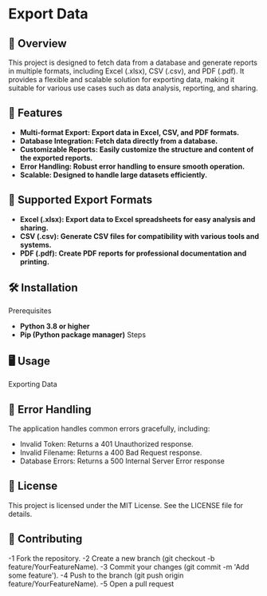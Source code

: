 # Export Data
 
## 📌 Overview
This project is designed to fetch data from a database and generate reports in multiple formats, including Excel (.xlsx), CSV (.csv), and PDF (.pdf). It provides a flexible and scalable solution for exporting data, making it suitable for various use cases such as data analysis, reporting, and sharing.

## 🚀 Features

- **Multi-format Export: Export data in Excel, CSV, and PDF formats.**
- **Database Integration: Fetch data directly from a database.**
- **Customizable Reports: Easily customize the structure and content of the exported reports.**
- **Error Handling: Robust error handling to ensure smooth operation.**
- **Scalable: Designed to handle large datasets efficiently.**

## 📂 Supported Export Formats
- **Excel (.xlsx): Export data to Excel spreadsheets for easy analysis and sharing.**
- **CSV (.csv): Generate CSV files for compatibility with various tools and systems.**
- **PDF (.pdf): Create PDF reports for professional documentation and printing.**

## 🛠️ Installation
Prerequisites
- **Python 3.8 or higher**
- **Pip (Python package manager)**
Steps

## 🖥️ Usage
Exporting Data

## 🛑 Error Handling
The application handles common errors gracefully, including:
- Invalid Token: Returns a 401 Unauthorized response.
- Invalid Filename: Returns a 400 Bad Request response.
- Database Errors: Returns a 500 Internal Server Error response

## 📜 License
This project is licensed under the MIT License. See the LICENSE file for details.

## 🤝 Contributing
-1 Fork the repository.
-2 Create a new branch (git checkout -b feature/YourFeatureName).
-3 Commit your changes (git commit -m 'Add some feature').
-4 Push to the branch (git push origin feature/YourFeatureName).
-5 Open a pull request

